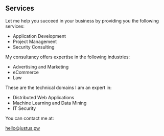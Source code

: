 ## Services

Let me help you succeed in your business by providing you the following
services:

- Application Development
- Project Management
- Security Consulting

My consultancy offers expertise in the following industries:

- Advertising and Marketing
- eCommerce
- Law

These are the technical domains I am an expert in:

- Distributed Web Applications
- Machine Learning and Data Mining
- IT Security

You can contact me at:

[hello@justus.pw](mailto:hello@justus.pw)
